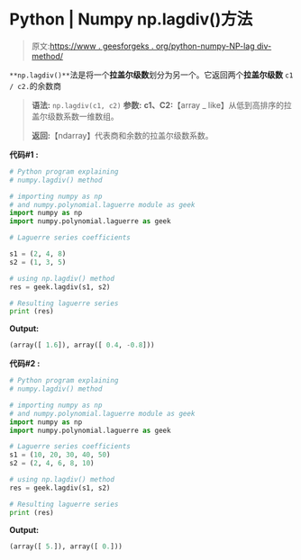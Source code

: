 # Python | Numpy np.lagdiv()方法

> 原文:[https://www . geesforgeks . org/python-numpy-NP-lag div-method/](https://www.geeksforgeeks.org/python-numpy-np-lagdiv-method/)

`**np.lagdiv()**`法是将一个**拉盖尔级数**划分为另一个。它返回两个**拉盖尔级数** `c1 / c2.`的余数商

> **语法:** `np.lagdiv(c1, c2)`
> **参数:**
> **c1、C2:**【array _ like】从低到高排序的拉盖尔级数系数一维数组。
> 
> **返回:**【ndarray】代表商和余数的拉盖尔级数系数。

**代码#1 :**

```py
# Python program explaining
# numpy.lagdiv() method 

# importing numpy as np  
# and numpy.polynomial.laguerre module as geek 
import numpy as np 
import numpy.polynomial.laguerre as geek

# Laguerre series coefficients

s1 = (2, 4, 8) 
s2 = (1, 3, 5)   

# using np.lagdiv() method 
res = geek.lagdiv(s1, s2) 

# Resulting laguerre series
print (res) 
```

**Output:**

```py
(array([ 1.6]), array([ 0.4, -0.8]))

```

**代码#2 :**

```py
# Python program explaining
# numpy.lagdiv() method 

# importing numpy as np  
# and numpy.polynomial.laguerre module as geek 
import numpy as np 
import numpy.polynomial.laguerre as geek

# Laguerre series coefficients
s1 = (10, 20, 30, 40, 50) 
s2 = (2, 4, 6, 8, 10)    

# using np.lagdiv() method 
res = geek.lagdiv(s1, s2) 

# Resulting laguerre series
print (res) 
```

**Output:**

```py
(array([ 5.]), array([ 0.]))

```